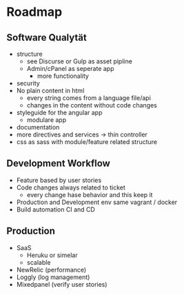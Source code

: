 # Roadmap

## Software Qualytät
- structure
  - see Discurse or Gulp as asset pipline
  - Admin/cPanel as seperate app
    - more functionality 
- security
- No plain content in html
  - every string comes from a language file/api
  - changes in the content without code changes
- styleguide for the angular app
  - modulare app 
- documentation 
- more directives and services -> thin controller
- css as sass with module/feature related structure

## Development Workflow
- Feature based by user stories
- Code changes always related to ticket
  - every change hase behavior and this keep it 
- Production and Development env same vagrant / docker
- Build automation CI and CD

## Production
- SaaS
  - Heruku or simelar
  - scalable
- NewRelic (performance)
- Loggly (log management)
- Mixedpanel (verify user stories)
